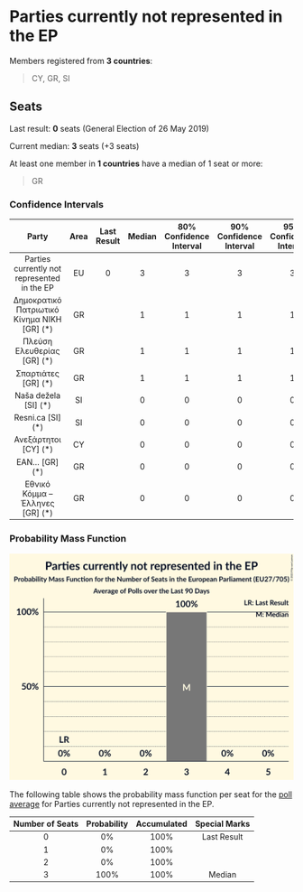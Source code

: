 # Parties currently not represented in the EP

Members registered from **3 countries**:

> CY, GR, SI

## Seats

Last result: **0** seats (General Election of 26 May 2019)

Current median: **3** seats (+3 seats)

At least one member in **1 countries** have a median of 1 seat or more:

> GR

### Confidence Intervals

| Party | Area | Last Result | Median | 80% Confidence Interval | 90% Confidence Interval | 95% Confidence Interval | 99% Confidence Interval |
|:-----:|:----:|:-----------:|:------:|:-----------------------:|:-----------------------:|:-----------------------:|:-----------------------:|
| Parties currently not represented in the EP | EU | 0 | 3 | 3 | 3 | 3 | 3 |
| Δημοκρατικό Πατριωτικό Κίνημα ΝΙΚΗ [GR] (*) | GR | | 1 | 1 | 1 | 1 | 1 |
| Πλεύση Ελευθερίας [GR] (*) | GR | | 1 | 1 | 1 | 1 | 1 |
| Σπαρτιάτες [GR] (*) | GR | | 1 | 1 | 1 | 1 | 1 |
| Naša dežela [SI] (*) | SI | | 0 | 0 | 0 | 0 | 0 |
| Resni.ca [SI] (*) | SI | | 0 | 0 | 0 | 0 | 0 |
| Ανεξάρτητοι [CY] (*) | CY | | 0 | 0 | 0 | 0 | 0 |
| ΕΑΝ… [GR] (*) | GR | | 0 | 0 | 0 | 0 | 0 |
| Εθνικό Κόμμα – Έλληνες [GR] (*) | GR | | 0 | 0 | 0 | 0 | 0 |

### Probability Mass Function

![Graph with seats probability mass function not yet produced](average-2023-09-30-seats-pmf-partiescurrentlynotrepresentedintheep.png "Seats Probability Mass Function")

The following table shows the probability mass function per seat for the [poll average](average-2023-09-30.html) for Parties currently not represented in the EP.

| Number of Seats | Probability | Accumulated | Special Marks |
|:---------------:|:-----------:|:-----------:|:-------------:|
| 0 | 0% | 100% | Last Result |
| 1 | 0% | 100% |  |
| 2 | 0% | 100% |  |
| 3 | 100% | 100% | Median |


